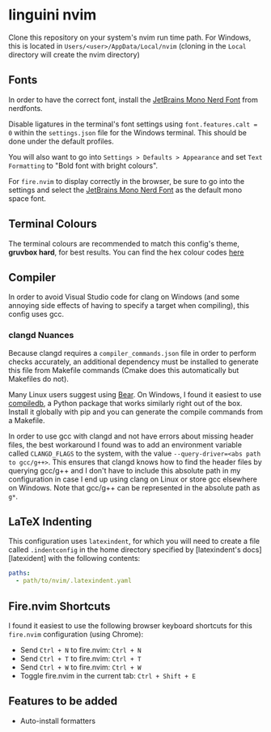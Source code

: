 # linguini nvim

Clone this repository on your system's nvim run time path. For Windows, this is located in
`Users/<user>/AppData/Local/nvim` (cloning in the `Local` directory will create the nvim directory)

## Fonts

In order to have the correct font, install the [JetBrains Mono Nerd Font][nerd-fonts] from nerdfonts.

Disable ligatures in the terminal's font settings using `font.features.calt = 0` within the `settings.json` file
for the Windows terminal. This should be done under the default profiles.

You will also want to go into `Settings > Defaults > Appearance` and set `Text Formatting` to "Bold font with bright
colours".

For `fire.nvim` to display correctly in the browser, be sure to go into the settings and select the
[JetBrains Mono Nerd Font][nerd-fonts] as the default mono space font.

## Terminal Colours

The terminal colours are recommended to match this config's theme, **gruvbox hard**, for best results. You can find the
hex colour codes [here][gruvbox]

## Compiler

In order to avoid Visual Studio code for clang on Windows (and some annoying side effects of having to specify a target
when compiling), this config uses gcc.

### clangd Nuances

Because clangd requires a `compiler_commands.json` file in order to perform checks accurately, an additional dependency
must be installed to generate this file from Makefile commands (Cmake does this automatically but Makefiles do not).

Many Linux users suggest using [Bear][bear]. On Windows, I found it easiest to use [compiledb][compiledb], a Python
package that works similarly right out of the box. Install it globally with pip and you can generate the compile
commands from a Makefile.

In order to use gcc with clangd and not have errors about missing header files, the best workaround I found was to add
an environment variable called `CLANGD_FLAGS` to the system, with the value `--query-driver=<abs path to gcc/g++>`. This
ensures that clangd knows how to find the header files by querying gcc/g++ and I don't have to include this absolute
path in my configuration in case I end up using clang on Linux or store gcc elsewhere on Windows. Note that gcc/g++ can
be represented in the absolute path as `g*`.

## LaTeX Indenting

This configuration uses `latexindent`, for which you will need to create a file called `.indentconfig` in the home
directory specified by [latexindent's docs][latexident] with the following contents:

```yaml
paths:
  - path/to/nvim/.latexindent.yaml
```

## Fire.nvim Shortcuts

I found it easiest to use the following browser keyboard shortcuts for this `fire.nvim` configuration (using Chrome):

- Send `Ctrl + N` to fire.nvim: `Ctrl + N`
- Send `Ctrl + T` to fire.nvim: `Ctrl + T`
- Send `Ctrl + W` to fire.nvim: `Ctrl + W`
- Toggle fire.nvim in the current tab: `Ctrl + Shift + E`

## Features to be added

- Auto-install formatters

[nerd-fonts]: https://www.nerdfonts.com/font-downloads
[gruvbox]: https://github.com/morhetz/gruvbox
[compiler-workaround]: https://wetmelon.github.io/clang-on-windows.html
[llvm]: https://github.com/llvm/llvm-project/releases
[mingw]: https://github.com/niXman/mingw-builds-binaries/releases
[bear]: https://github.com/rizsotto/Bear
[compiledb]: https://github.com/nickdiego/compiledb
[latexindent]: https://latexindentpl.readthedocs.io/en/stable/sec-indent-config-and-settings.html#indentconfig-yaml-and-indentconfig-yaml
